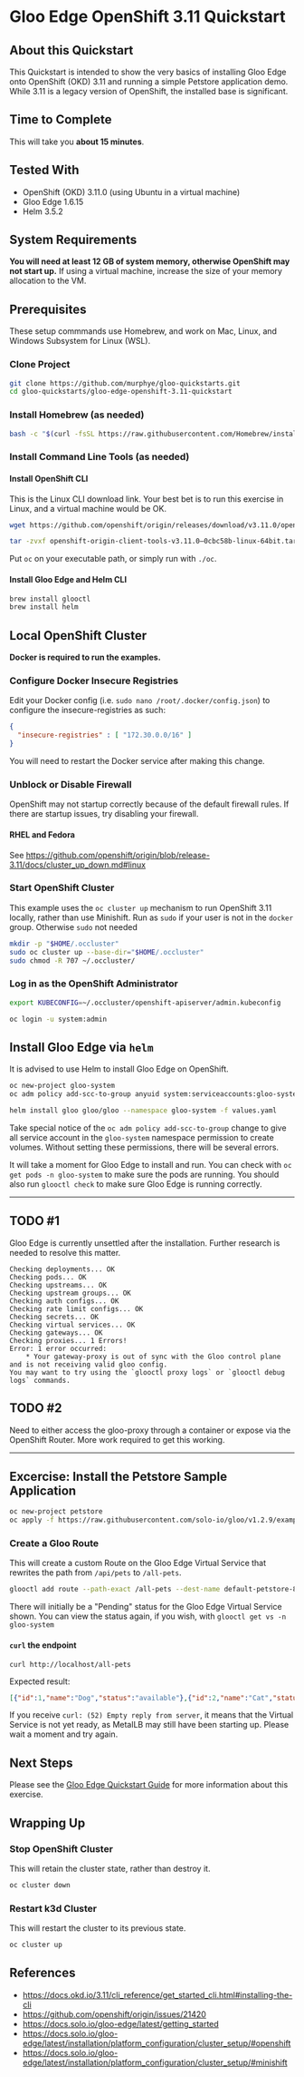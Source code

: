 # Gloo Edge OpenShift 3.11 Quickstart

## About this Quickstart

This Quickstart is intended to show the very basics of installing Gloo Edge onto OpenShift (OKD) 3.11 and running a simple Petstore application demo. While 3.11 is a legacy version of OpenShift, the installed base is significant.

## Time to Complete

This will take you **about 15 minutes**.

## Tested With

* OpenShift (OKD) 3.11.0 (using Ubuntu in a virtual machine)
* Gloo Edge 1.6.15
* Helm 3.5.2

## System Requirements

**You will need at least 12 GB of system memory, otherwise OpenShift may not start up.** If using a virtual machine, increase the size of your memory allocation to the VM.

## Prerequisites

These setup commmands use Homebrew, and work on Mac, Linux, and Windows Subsystem for Linux (WSL).

### Clone Project

```bash
git clone https://github.com/murphye/gloo-quickstarts.git
cd gloo-quickstarts/gloo-edge-openshift-3.11-quickstart
```

### Install Homebrew (as needed)
```bash
bash -c "$(curl -fsSL https://raw.githubusercontent.com/Homebrew/install/HEAD/install.sh)"
```

### Install Command Line Tools (as needed)

#### Install OpenShift CLI

This is the Linux CLI download link. Your best bet is to run this exercise in Linux, and a virtual machine would be OK.
```bash
wget https://github.com/openshift/origin/releases/download/v3.11.0/openshift-origin-client-tools-v3.11.0-0cbc58b-linux-64bit.tar.gz

tar -zvxf openshift-origin-client-tools-v3.11.0–0cbc58b-linux-64bit.tar.gz
```
Put `oc` on your executable path, or simply run with `./oc`.

#### Install Gloo Edge and Helm CLI

```bash
brew install glooctl
brew install helm
```

## Local OpenShift Cluster

**Docker is required to run the examples.**

### Configure Docker Insecure Registries

Edit your Docker config (i.e. `sudo nano /root/.docker/config.json`) to configure the insecure-registries as such:

```json
{
  "insecure-registries" : [ "172.30.0.0/16" ]
}
```

You will need to restart the Docker service after making this change.

### Unblock or Disable Firewall 

OpenShift may not startup correctly because of the default firewall rules. If there are startup issues, try disabling your firewall.

#### RHEL and Fedora

See https://github.com/openshift/origin/blob/release-3.11/docs/cluster_up_down.md#linux

### Start OpenShift Cluster

This example uses the `oc cluster up` mechanism to run OpenShift 3.11 locally, rather than use Minishift. Run as `sudo` if your user is not in the `docker` group. Otherwise `sudo` not needed

```bash
mkdir -p "$HOME/.occluster"
sudo oc cluster up --base-dir="$HOME/.occluster"
sudo chmod -R 707 ~/.occluster/
```

### Log in as the OpenShift Administrator

```bash
export KUBECONFIG=~/.occluster/openshift-apiserver/admin.kubeconfig

oc login -u system:admin
```

## Install Gloo Edge via `helm`

It is advised to use Helm to install Gloo Edge on OpenShift. 

```bash
oc new-project gloo-system
oc adm policy add-scc-to-group anyuid system:serviceaccounts:gloo-system

helm install gloo gloo/gloo --namespace gloo-system -f values.yaml
```

Take special notice of the `oc adm policy add-scc-to-group` change to give all service account in the `gloo-system` namespace permission to create volumes. Without setting these permissions, there will be several errors.

It will take a moment for Gloo Edge to install and run. You can check with `oc get pods -n gloo-system` to make sure the pods are running. You should also run `glooctl check` to make sure Gloo Edge is running correctly.

---

## TODO #1

Gloo Edge is currently unsettled after the installation. Further research is needed to resolve this matter.

```
Checking deployments... OK
Checking pods... OK
Checking upstreams... OK
Checking upstream groups... OK
Checking auth configs... OK
Checking rate limit configs... OK
Checking secrets... OK
Checking virtual services... OK
Checking gateways... OK
Checking proxies... 1 Errors!
Error: 1 error occurred:
	* Your gateway-proxy is out of sync with the Gloo control plane and is not receiving valid gloo config.
You may want to try using the `glooctl proxy logs` or `glooctl debug logs` commands.
```

## TODO #2

Need to either access the gloo-proxy through a container or expose via the OpenShift Router. More work required to get this working.

---

## Excercise: Install the Petstore Sample Application

```bash
oc new-project petstore
oc apply -f https://raw.githubusercontent.com/solo-io/gloo/v1.2.9/example/petstore/petstore.yaml
```

### Create a Gloo Route

This will create a custom Route on the Gloo Edge Virtual Service that rewrites the path from `/api/pets` to `/all-pets`.

```bash
glooctl add route --path-exact /all-pets --dest-name default-petstore-8080 --prefix-rewrite /api/pets
```

There will initially be a "Pending" status for the Gloo Edge Virtual Service shown. You can view the status again, if you wish, with `glooctl get vs -n gloo-system`

#### `curl` the endpoint

```
curl http://localhost/all-pets
```

Expected result:

```json
[{"id":1,"name":"Dog","status":"available"},{"id":2,"name":"Cat","status":"pending"}]
```

If you receive `curl: (52) Empty reply from server`, it means that the Virtual Service is not yet ready, as MetalLB may still have been starting up. Please wait a moment and try again.

## Next Steps

Please see the [Gloo Edge Quickstart Guide](https://docs.solo.io/gloo-edge/latest/guides/traffic_management/hello_world/) for more information about this exercise.

## Wrapping Up

### Stop OpenShift Cluster

This will retain the cluster state, rather than destroy it.

```bash
oc cluster down
```

### Restart k3d Cluster

This will restart the cluster to its previous state.

```bash
oc cluster up
```

## References

* https://docs.okd.io/3.11/cli_reference/get_started_cli.html#installing-the-cli
* https://github.com/openshift/origin/issues/21420
* https://docs.solo.io/gloo-edge/latest/getting_started
* https://docs.solo.io/gloo-edge/latest/installation/platform_configuration/cluster_setup/#openshift
* https://docs.solo.io/gloo-edge/latest/installation/platform_configuration/cluster_setup/#minishift